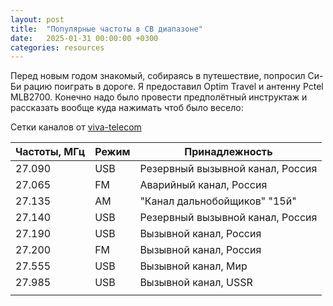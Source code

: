 ```yaml
---
layout: post
title:  "Популярные частоты в CB диапазоне"
date:   2025-01-31 00:00:00 +0300
categories: resources
---
```


Перед новым годом знакомый, собираясь в путешествие, попросил Си-Би рацию поиграть в дороге. Я предоставил Optim Travel и антенну Pctel MLB2700. Конечно надо было провести предполётный инструктаж и рассказать вообще куда нажимать чтоб было весело:

Сетки каналов от [viva-telecom](https://viva-telecom.org/faq/radio/cb/) 

| Частоты, МГц | Режим | Принадлежность                   |
| ------------ | ----- | -------------------------------- |
| 27.090       | USB   | Резервный вызывной канал, Россия |
| 27.065       | FM    | Аварийный канал, Россия          |
| 27.135       | AM    | "Канал дальнобойщиков" "15й"     |
| 27.140       | USB   | Резервный вызывной канал, Россия |
| 27.190       | USB   | Вызывной канал, Россия           |
| 27.200       | FM    | Вызывной канал, Россия           |
| 27.555       | USB   | Вызывной канал, Мир              |
| 27.985       | USB   | Вызывной канал, USSR             |
|              |       |                                  |